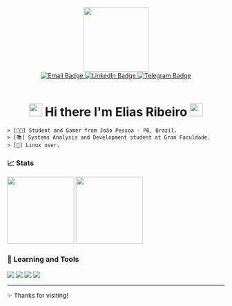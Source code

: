 <div id="header" align="center">
  <img src="https://media.giphy.com/media/fkZukR450RQ1qnGaq9/giphy.gif" width="150"/>
  <br/>
  <div id="badges">
    <a href="mailto:eliribeirosf@protonmail.com">
      <img src="https://img.shields.io/badge/Email-flat?logo=ProtonMail&style=for-the-badge&logoColor=a277ff&labelColor=15141b&color=000&logoWidth=30" alt="Email Badge"/>
    </a>
    <a href="https://www.linkedin.com/in/eliribeirosf/">
      <img src="https://img.shields.io/badge/LinkedIn-flat?logo=LinkedIn&style=for-the-badge&logoColor=a277ff&labelColor=15141b&color=000&logoWidth=30" alt="LinkedIn Badge"/>
    </a>
    <a href="https://t.me/eliribeirosf">
      <img src="https://img.shields.io/badge/Telegram-flat?logo=Telegram&style=for-the-badge&logoColor=a277ff&labelColor=15141b&color=000&logoWidth=30" alt="Telegram Badge"/>
    </a>
  </div>
  <br/>
  <img src="https://komarev.com/ghpvc/?username=eliribeirosf&color=a277ff&style=flat-square" alt=""/>
  <br/>
  <h1>
    <img src="https://media.giphy.com/media/hvRJCLFzcasrR4ia7z/giphy.gif" width="30px"/>
    Hi there I'm Elias Ribeiro
    <img src="https://media.giphy.com/media/hvRJCLFzcasrR4ia7z/giphy.gif" width="30px"/>
  </h1>
</div>

```
> [👨‍💻] Student and Gamer from João Pessoa - PB, Brazil.
> [📚] Systems Analysis and Development student at Gran Faculdade.
> [🐧] Linux user.
```

### 📈 Stats
<p align='center'>
  <div>
    <img height="155em" src="https://github-readme-stats.vercel.app/api?username=eliribeirosf&count_private=true&hide=contribs&show_icons=true&bg_color=15141b&title_color=a277ff&text_color=edecee&icon_color=ffca85&border_color=61ffca&hide_border=false" />
    <img height="155" src="https://github-readme-stats.vercel.app/api/top-langs/?username=eliribeirosf&count_private=true&bg_color=15141b&title_color=a277ff&text_color=edecee&icon_color=ffca85&border_color=61ffca&hide_border=false&layout=compact" />
  </div>
</p>

### 🚀 Learning and Tools
<div style="display: inline_block">
  <img src="https://img.shields.io/badge/HTML-flat?logo=HTML5&style=for-the-badge&logoColor=a277ff&labelColor=000&color=15141b&logoWidth=30" />
  <img src="https://img.shields.io/badge/CSS-flat?logo=CSS3&style=for-the-badge&logoColor=a277ff&labelColor=000&color=15141b&logoWidth=30" />
  <img src="https://img.shields.io/badge/JavaScript-flat?logo=JavaScript&style=for-the-badge&logoColor=a277ff&labelColor=000&color=15141b&logoWidth=30" />
  <img src="https://img.shields.io/badge/Linux-flat?logo=Linux&style=for-the-badge&logoColor=a277ff&labelColor=000&color=15141b&logoWidth=30" />
</div>

------------
✨ Thanks for visiting!
